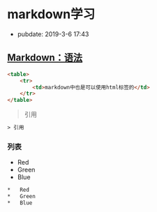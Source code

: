 # markdown学习

- pubdate: 2019-3-6 17:43

[Markdown：语法](https://daringfireball.net/projects/markdown/syntax#philosophy)
------
````html
<table>
    <tr>
        <td>markdown中也是可以使用html标签的</td>
    </tr>
</table>
````

> 引用

```html
> 引用
```

### 列表
*   Red
*   Green
*   Blue

```html
*   Red
*   Green
*   Blue
```
